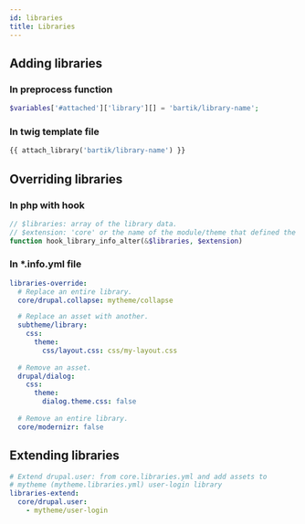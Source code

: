 ```yaml
---
id: libraries
title: Libraries
---
```


## Adding libraries
### In preprocess function
``` php
$variables['#attached']['library'][] = 'bartik/library-name';
```

### In twig template file
``` php
{{ attach_library('bartik/library-name') }}
```

## Overriding libraries
### In php with hook
``` php
// $libraries: array of the library data.
// $extension: 'core' or the name of the module/theme that defined the libraries.
function hook_library_info_alter(&$libraries, $extension)
```

### In *.info.yml file
``` yaml
libraries-override:
  # Replace an entire library.
  core/drupal.collapse: mytheme/collapse

  # Replace an asset with another.
  subtheme/library:
    css:
      theme:
        css/layout.css: css/my-layout.css
    
  # Remove an asset.
  drupal/dialog:
    css:
      theme:
        dialog.theme.css: false
    
  # Remove an entire library.
  core/modernizr: false
```

## Extending libraries
``` yaml
# Extend drupal.user: from core.libraries.yml and add assets to 
# mytheme (mytheme.libraries.yml) user-login library
libraries-extend:
  core/drupal.user: 
    - mytheme/user-login
```
